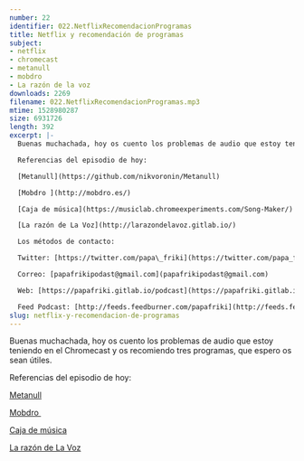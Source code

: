 ```yaml
---
number: 22
identifier: 022.NetflixRecomendacionProgramas
title: Netflix y recomendación de programas
subject:
- netflix
- chromecast
- metanull
- mobdro
- La razón de la voz
downloads: 2269
filename: 022.NetflixRecomendacionProgramas.mp3
mtime: 1528980287
size: 6931726
length: 392
excerpt: |-
  Buenas muchachada, hoy os cuento los problemas de audio que estoy teniendo en el Chromecast y os recomiendo tres programas, que espero os sean útiles.

  Referencias del episodio de hoy:

  [Metanull](https://github.com/nikvoronin/Metanull)

  [Mobdro ](http://mobdro.es/)

  [Caja de música](https://musiclab.chromeexperiments.com/Song-Maker/)

  [La razón de La Voz](http://larazondelavoz.gitlab.io/)

  Los métodos de contacto:

  Twitter: [https://twitter.com/papa\_friki](https://twitter.com/papa_friki)

  Correo: [papafrikipodast@gmail.com](papafrikipodast@gmail.com)

  Web: [https://papafriki.gitlab.io/podcast](https://papafriki.gitlab.io/podcast)

  Feed Podcast: [http://feeds.feedburner.com/papafriki](http://feeds.feedburner.com/papafriki)
slug: netflix-y-recomendacion-de-programas
---
```

Buenas muchachada, hoy os cuento los problemas de audio que estoy teniendo en el Chromecast y os recomiendo tres programas, que espero os sean útiles.

Referencias del episodio de hoy:

[Metanull](https://github.com/nikvoronin/Metanull)

[Mobdro ](http://mobdro.es/)

[Caja de música](https://musiclab.chromeexperiments.com/Song-Maker/)

[La razón de La Voz](http://larazondelavoz.gitlab.io/)